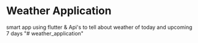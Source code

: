# Weather Application
 smart app using flutter & Api's to tell about weather of today and upcoming 7 days
"# weather_application" 
